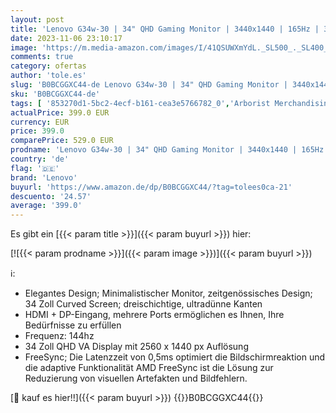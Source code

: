 ```yaml
---
layout: post
title: 'Lenovo G34w-30 | 34" QHD Gaming Monitor | 3440x1440 | 165Hz | 350 nits | 0 5ms Reaktionszeit | HDMI | DisplayPort | AMD Radeon FreeSync | integr. Lautsprecher | höhenverstellbar | schwarz'
date: 2023-11-06 23:10:17
image: 'https://m.media-amazon.com/images/I/41QSUWXmYdL._SL500_._SL400_.jpg'
comments: true
category: ofertas
author: 'tole.es'
slug: 'B0BCGGXC44-de Lenovo G34w-30 | 34" QHD Gaming Monitor | 3440x1440 |...'
sku: 'B0BCGGXC44-de'
tags: [ '853270d1-5bc2-4ecf-b161-cea3e5766782_0','Arborist Merchandising Root','Computer & Zubehör','Custom Stores','Gaming-PCs','Gaming-PCs und Laptops','Monitore','Monitors gaming','PC-Gaming','Self Service','Special Features Stores','a4cbee59-f823-40fe-831a-7de64f655f6f_0','a4cbee59-f823-40fe-831a-7de64f655f6f_4901','lenovo','🇩🇪', ]
actualPrice: 399.0 EUR
currency: EUR
price: 399.0
comparePrice: 529.0 EUR
prodname: 'Lenovo G34w-30 | 34" QHD Gaming Monitor | 3440x1440 | 165Hz | 350 nits | 0 5ms Reaktionszeit | HDMI | DisplayPort | AMD Radeon FreeSync | integr. Lautsprecher | höhenverstellbar | schwarz'
country: 'de'
flag: '🇩🇪'
brand: 'Lenovo'
buyurl: 'https://www.amazon.de/dp/B0BCGGXC44/?tag=tolees0ca-21'
descuento: '24.57'
average: '399.0'
---
```


Es gibt ein [{{< param title >}}]({{< param buyurl >}}) hier:

[![{{< param prodname >}}]({{< param image >}})]({{< param buyurl >}})

ℹ️:

- Elegantes Design; Minimalistischer Monitor, zeitgenössisches Design; 34 Zoll Curved Screen; dreischichtige, ultradünne Kanten
- HDMI + DP-Eingang, mehrere Ports ermöglichen es Ihnen, Ihre Bedürfnisse zu erfüllen
- Frequenz: 144hz
- 34 Zoll QHD VA Display mit 2560 x 1440 px Auflösung
- FreeSync; Die Latenzzeit von 0,5ms optimiert die Bildschirmreaktion und die adaptive Funktionalität AMD FreeSync ist die Lösung zur Reduzierung von visuellen Artefakten und Bildfehlern.

[🛒 kauf es hier!!]({{< param buyurl >}})
{{<world>}}B0BCGGXC44{{</world>}}
